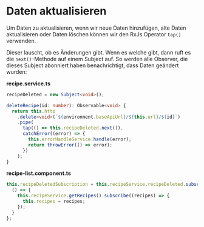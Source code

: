 # Daten aktualisieren

Um Daten zu aktualisieren, wenn wir neue Daten hinzufügen, alte Daten aktualisieren oder Daten löschen können wir den RxJs Operator `tap()` verwenden. 

Dieser lauscht, ob es Änderungen gibt. Wenn es welche gibt, dann ruft es die `next()`-Methode auf einem Subject auf. So werden alle Observer, die dieses Subject abonniert haben benachrichtigt, dass Daten geändert wurden:

**<path>recipe.service.ts</path>**

````Typescript
recipeDeleted = new Subject<void>();

deleteRecipe(id: number): Observable<void> {
  return this.http
    .delete<void>(`${environment.baseApiUrl}/${this.url}/${id}`)
    .pipe(
      tap(() => this.recipeDeleted.next()),
      catchError((error) => {
        this.errorHandleService.handle(error);
        return throwError(() => error);
      })
    );
}
````

**<path>recipe-list.component.ts</path>**

````Typescript
this.recipeDeletedSubscription = this.recipeService.recipeDeleted.subscribe(
  () => {
    this.recipeService.getRecipes().subscribe((recipes) => {
      this.recipes = recipes;
    });
  }
};
````